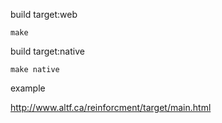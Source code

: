 build target:web

`make`

build target:native

`make native`

example

http://www.altf.ca/reinforcment/target/main.html